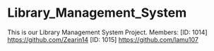 # Library_Management_System

This is our Library Management System Project.
Members: 
[ID: 1014]
https://github.com/Zearin14
[ID: 1015]
https://github.com/lamu107
